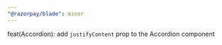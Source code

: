 ```yaml
---
"@razorpay/blade": minor
---
```


feat(Accordion): add `justifyContent` prop to the Accordion component

